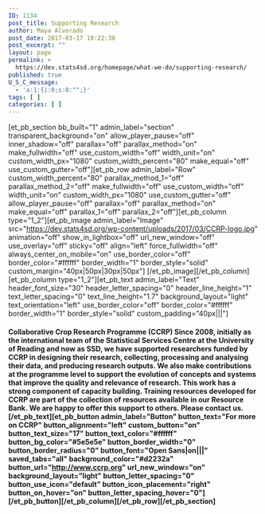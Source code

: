 ```yaml
---
ID: 1134
post_title: Supporting Research
author: Maya Alvorado
post_date: 2017-03-17 10:22:38
post_excerpt: ""
layout: page
permalink: >
  https://dev.stats4sd.org/homepage/what-we-do/supporting-research/
published: true
U_S_C_message:
  - 'a:1:{i:0;s:0:"";}'
tags: [ ]
categories: [ ]
---
```

[et_pb_section bb_built="1" admin_label="section" transparent_background="on" allow_player_pause="off" inner_shadow="off" parallax="off" parallax_method="on" make_fullwidth="off" use_custom_width="off" width_unit="on" custom_width_px="1080" custom_width_percent="80" make_equal="off" use_custom_gutter="off"][et_pb_row admin_label="Row" custom_width_percent="80" parallax_method_1="off" parallax_method_2="off" make_fullwidth="off" use_custom_width="off" width_unit="on" custom_width_px="1080" use_custom_gutter="off" allow_player_pause="off" parallax="off" parallax_method="on" make_equal="off" parallax_1="off" parallax_2="off"][et_pb_column type="1_2"][et_pb_image admin_label="Image" src="https://dev.stats4sd.org/wp-content/uploads/2017/03/CCRP-logo.jpg" animation="off" show_in_lightbox="off" url_new_window="off" use_overlay="off" sticky="off" align="left" force_fullwidth="off" always_center_on_mobile="on" use_border_color="off" border_color="#ffffff" border_width="1" border_style="solid" custom_margin="40px|50px|30px|50px"] [/et_pb_image][/et_pb_column][et_pb_column type="1_2"][et_pb_text admin_label="Text" header_font_size="30" header_letter_spacing="0" header_line_height="1" text_letter_spacing="0" text_line_height="1.7" background_layout="light" text_orientation="left" use_border_color="off" border_color="#ffffff" border_width="1" border_style="solid" custom_padding="40px|||"]

#### **Collaborative Crop Research Programme (CCRP)** Since 2008, initially as the international team of the Statistical Services Centre at the University of Reading and now as SSD, we have supported researchers funded by CCRP in designing their research, collecting, processing and analysing their data, and producing research outputs. We also make contributions at the programme level to support the evolution of concepts and systems that improve the quality and relevance of research. This work has a strong component of capacity building. Training resources developed for CCRP are part of the collection of resources available in our Resource Bank. We are happy to offer this support to others. Please contact us. [/et_pb_text][et_pb_button admin_label="Button" button_text="For more on CCRP" button_alignment="left" custom_button="on" button_text_size="17" button_text_color="#ffffff" button_bg_color="#5e5e5e" button_border_width="0" button_border_radius="0" button_font="Open Sans|on|||" saved_tabs="all" background_color="#d2232a" button_url="http://www.ccrp.org" url_new_window="on" background_layout="light" button_letter_spacing="0" button_use_icon="default" button_icon_placement="right" button_on_hover="on" button_letter_spacing_hover="0"] [/et_pb_button][/et_pb_column][/et_pb_row][/et_pb_section]